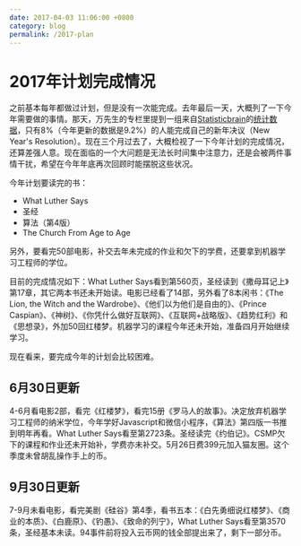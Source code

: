 ```yaml
---
date: 2017-04-03 11:06:00 +0800
category: blog
permalink: /2017-plan
---
```

# 2017年计划完成情况

之前基本每年都做过计划，但是没有一次能完成。去年最后一天，大概列了一下今年需要做的事情。那天，万先生的专栏里提到一组来自[Statisticbrain](http://www.statisticbrain.com/)的[统计数据](http://www.statisticbrain.com/new-years-resolution-statistics/)，只有8%（今年更新的数据是9.2%）的人能完成自己的新年决议（New Year's Resolution）。现在三个月过去了，大概检视了一下今年计划的完成情况，还算差强人意。现在面临的一个大问题是无法长时间集中注意力，还是会被两件事情干扰，希望在今年年底再次回顾时能摆脱这些状况。

今年计划要读完的书：  

* What Luther Says  
* 圣经  
* 算法（第4版）  
* The Church From Age to Age
  
另外，要看完50部电影，补交去年未完成的作业和欠下的学费，还要拿到机器学习工程师的学位。

目前的完成情况如下：What Luther Says看到第560页，圣经读到《撒母耳记上》第17章，其它两本书还未开始读。电影已经看了14部，另外看了8本闲书：《The Lion, the Witch and the Wardrobe》、《他们以为他们是自由的》、《Prince Caspian》、《神树》、《你凭什么做好互联网》、《互联网+战略版》、《趋势红利》和《思想录》，外加50回红楼梦。机器学习的课程今年还未开始，准备四月开始继续学习。

现在看来，要完成今年的计划会比较困难。

## 6月30日更新
4-6月看电影2部，看完《红楼梦》，看完15册《罗马人的故事》。决定放弃机器学习工程师的纳米学位，今年学好Javascript和微信小程序，《算法》第四版一书推到明年再看。What Luther Says看至第2723条。圣经读完《约伯记》。CSMP欠下的课程和作业还未开始补，学费亦未补交。5月26日费399元加入猫友圈。这个季度未曾胡乱操作手上的币。

## 9月30日更新
7-9月未看电影，看完美剧《硅谷》第4季，看书五本：《白先勇细说红楼梦》、《商业的本质》、《白鹿原》、《钓愚》、《致命的列宁》，What Luther Says看至第3570条，圣经基本未读。94事件前将投入云币网的钱全部提出来了，剩下一部分币。
